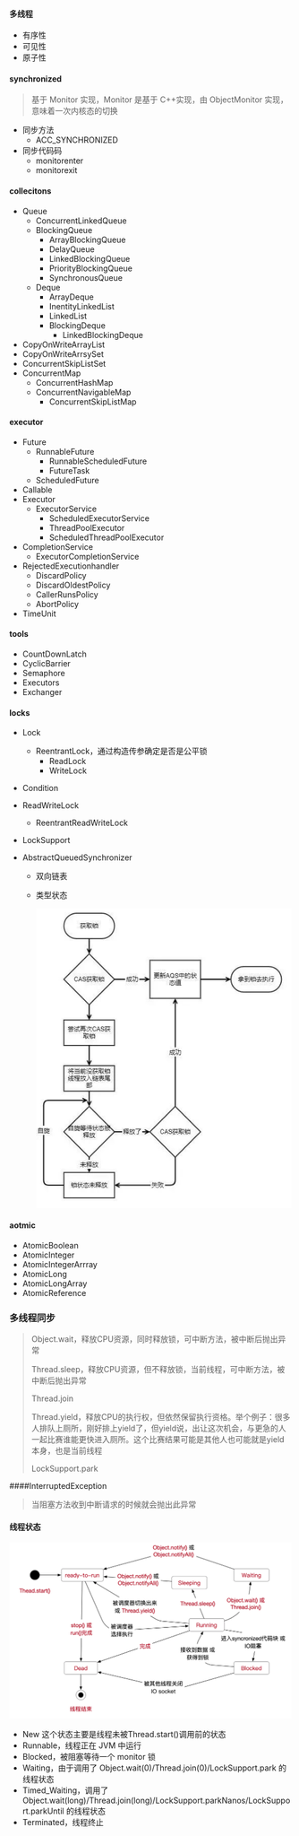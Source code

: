 #### 多线程

- 有序性
- 可见性
- 原子性

#### synchronized

> 基于 Monitor 实现，Monitor 是基于 C++实现，由 ObjectMonitor 实现，意味着一次内核态的切换

- 同步方法
  - ACC_SYNCHRONIZED
- 同步代码码
  - monitorenter
  - monitorexit

#### collecitons

- Queue
  - ConcurrentLinkedQueue
  - BlockingQueue
    - ArrayBlockingQueue
    - DelayQueue
    - LinkedBlockingQueue
    - PriorityBlockingQueue
    - SynchronousQueue
  - Deque
    - ArrayDeque
    - InentityLinkedList
    - LinkedList
    - BlockingDeque
      - LinkedBlockingDeque
- CopyOnWriteArrayList
- CopyOnWriteArrsySet
- ConcurrentSkipListSet
- ConcurrentMap 
  - ConcurrentHashMap
  - ConcurrentNavigableMap
    - ConcurrentSkipListMap 

#### executor

- Future
  - RunnableFuture
    - RunnableScheduledFuture
    - FutureTask
  - ScheduledFuture
- Callable
- Executor
  - ExecutorService 
    - ScheduledExecutorService
    - ThreadPoolExecutor
    - ScheduledThreadPoolExecutor
- CompletionService
  - ExecutorCompletionService
- RejectedExecutionhandler
  - DiscardPolicy
  - DiscardOldestPolicy
  - CallerRunsPolicy
  - AbortPolicy
- TimeUnit

#### tools

- CountDownLatch
- CyclicBarrier
- Semaphore
- Executors
- Exchanger

#### locks

- Lock

  - ReentrantLock，通过构造传参确定是否是公平锁
    - ReadLock
    - WriteLock

- Condition

- ReadWriteLock

  - ReentrantReadWriteLock

- LockSupport

- AbstractQueuedSynchronizer

  - 双向链表

  - 类型状态

    ![](./sync-lock.jpeg)

#### aotmic

- AtomicBoolean
- AtomicInteger
- AtomicIntegerArrray
- AtomicLong
- AtomicLongArray
- AtomicReference 

### 多线程同步

> Object.wait，释放CPU资源，同时释放锁，可中断方法，被中断后抛出异常
>
> Thread.sleep，释放CPU资源，但不释放锁，当前线程，可中断方法，被中断后抛出异常
>
> Thread.join
>
> Thread.yield，释放CPU的执行权，但依然保留执行资格。举个例子：很多人排队上厕所，刚好排上yield了，但yield说，出让这次机会，与更急的人一起比赛谁能更快进入厕所。这个比赛结果可能是其他人也可能就是yield本身，也是当前线程
>
> LockSupport.park

####InterruptedException

> 当阻塞方法收到中断请求的时候就会抛出此异常

#### 线程状态 

![](./thread-state.png)

- New 这个状态主要是线程未被Thread.start()调用前的状态
- Runnable，线程正在 JVM 中运行
- Blocked，被阻塞等待一个 monitor 锁
- Waiting，由于调用了 Object.wait(0)/Thread.join(0)/LockSupport.park 的线程状态 
- Timed_Waiting，调用了 Object.wait(long)/Thread.join(long)/LockSupport.parkNanos/LockSupport.parkUntil 的线程状态 
- Terminated，线程终止 

